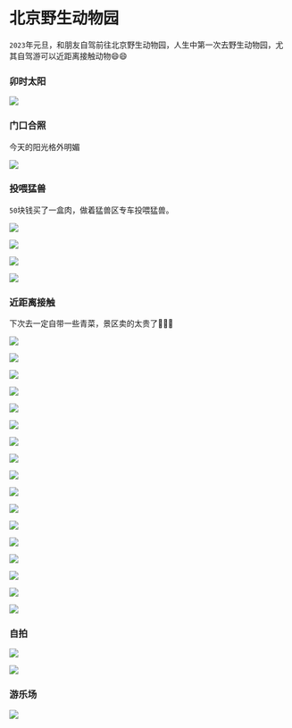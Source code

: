 # 北京野生动物园

`2023`年元旦，和朋友自驾前往北京野生动物园，人生中第一次去野生动物园，尤其自驾游可以近距离接触动物😄😄

### 卯时太阳

![](https://2.z.wiki/autoupload/20230102/MfX8.3024X4032-IMG_1885%202.JPG)

### 门口合照

今天的阳光格外明媚

![](https://4.z.wiki/autoupload/20230102/hG2v.3072X4096-IMG_2195.JPG)

### 投喂猛兽

`50`块钱买了一盒肉，做着猛兽区专车投喂猛兽。

![](https://5.z.wiki/autoupload/20230102/KjtO.4032X3024-IMG_2183.JPG)

![](https://4.z.wiki/autoupload/20230102/JNW4.3024X4032-IMG_2202%202.JPG)

![](https://0.z.wiki/autoupload/20230102/9Nu4.3024X4032-IMG_2137%202.JPG)

![](https://5.z.wiki/autoupload/20230102/LcTD.3024X4032-IMG_2165%202.JPG)

### 近距离接触

下次去一定自带一些青菜，景区卖的太贵了🤦🤦🤦

![](https://6.z.wiki/autoupload/20230102/LQoa.3646X3008-IMG_2179.jpg)

![](https://3.z.wiki/autoupload/20230102/kZi9.2777X3471-IMG_2175%202.jpg)

![](https://9.z.wiki/autoupload/20230102/IJgn.3024X4032-IMG_2176%202.JPG)

![](https://2.z.wiki/autoupload/20230102/kC6M.3024X4032-IMG_2182.JPG)

![](https://6.z.wiki/autoupload/20230102/HDKu.3024X4032-IMG_2196%202.JPG)

![](https://1.z.wiki/autoupload/20230102/jJmE.4032X3024-IMG_2197%202.JPG)

![](https://1.z.wiki/autoupload/20230102/yTHE.4032X3024-IMG_2207.JPG)

![](https://3.z.wiki/autoupload/20230102/wnYF.4032X3024-IMG_2211%202.JPG)

![](https://1.z.wiki/autoupload/20230102/qimJ.3024X4032-IMG_1920.JPG)

![](https://5.z.wiki/autoupload/20230102/tkb1.3024X4032-IMG_1944%202.JPG)

![](https://9.z.wiki/autoupload/20230102/7bsp.3024X4032-IMG_1928%202.JPG)

![](https://9.z.wiki/autoupload/20230102/DakS.3024X4032-IMG_2208%202.JPG)

![](https://7.z.wiki/autoupload/20230102/E7Se.3024X4032-IMG_2099%202.JPG)

![](https://9.z.wiki/autoupload/20230102/f8qg.3024X4032-IMG_1964%202.JPG)

![](https://7.z.wiki/autoupload/20230102/e05U.3024X4032-IMG_2167%202.JPG)

![](https://3.z.wiki/autoupload/20230102/iSTG.3024X4032-IMG_1947%202.JPG)

![](https://6.z.wiki/autoupload/20230102/TxpO.IMG_2200.HEIC.jpg)

### 自拍

![](https://7.z.wiki/autoupload/20230102/d87K.2880X2880-IMG_2198%202.JPG)

![](https://4.z.wiki/autoupload/20230102/ik7f.2784X3712-IMG_2201%202.JPG)

### 游乐场

![](https://2.z.wiki/autoupload/20230102/h4Xo.4032X3024-IMG_2188.JPG)

